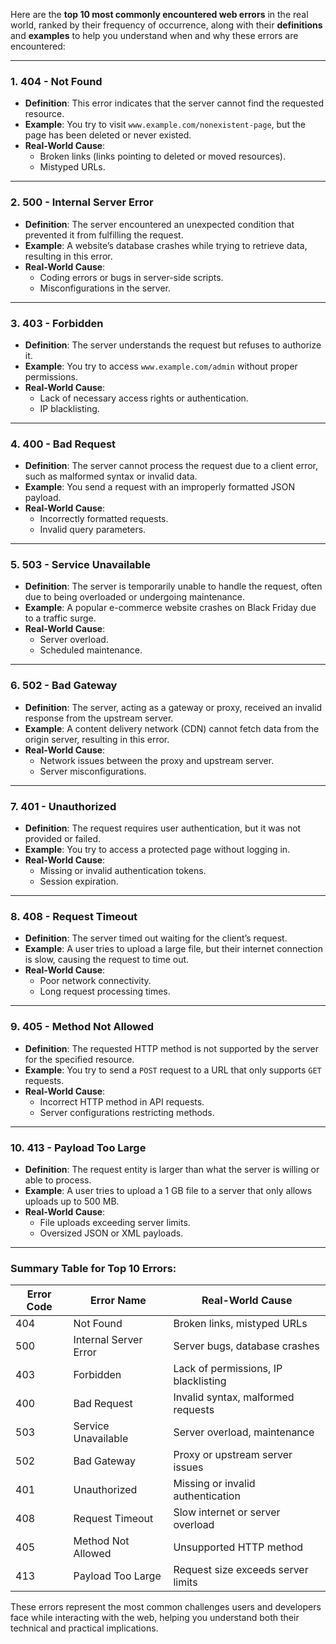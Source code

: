 Here are the **top 10 most commonly encountered web errors** in the real world, ranked by their frequency of occurrence, along with their **definitions** and **examples** to help you understand when and why these errors are encountered:

---

### **1. 404 - Not Found**
- **Definition**: This error indicates that the server cannot find the requested resource.
- **Example**: You try to visit `www.example.com/nonexistent-page`, but the page has been deleted or never existed.
- **Real-World Cause**:
  - Broken links (links pointing to deleted or moved resources).
  - Mistyped URLs.

---

### **2. 500 - Internal Server Error**
- **Definition**: The server encountered an unexpected condition that prevented it from fulfilling the request.
- **Example**: A website’s database crashes while trying to retrieve data, resulting in this error.
- **Real-World Cause**:
  - Coding errors or bugs in server-side scripts.
  - Misconfigurations in the server.

---

### **3. 403 - Forbidden**
- **Definition**: The server understands the request but refuses to authorize it.
- **Example**: You try to access `www.example.com/admin` without proper permissions.
- **Real-World Cause**:
  - Lack of necessary access rights or authentication.
  - IP blacklisting.

---

### **4. 400 - Bad Request**
- **Definition**: The server cannot process the request due to a client error, such as malformed syntax or invalid data.
- **Example**: You send a request with an improperly formatted JSON payload.
- **Real-World Cause**:
  - Incorrectly formatted requests.
  - Invalid query parameters.

---

### **5. 503 - Service Unavailable**
- **Definition**: The server is temporarily unable to handle the request, often due to being overloaded or undergoing maintenance.
- **Example**: A popular e-commerce website crashes on Black Friday due to a traffic surge.
- **Real-World Cause**:
  - Server overload.
  - Scheduled maintenance.

---

### **6. 502 - Bad Gateway**
- **Definition**: The server, acting as a gateway or proxy, received an invalid response from the upstream server.
- **Example**: A content delivery network (CDN) cannot fetch data from the origin server, resulting in this error.
- **Real-World Cause**:
  - Network issues between the proxy and upstream server.
  - Server misconfigurations.

---

### **7. 401 - Unauthorized**
- **Definition**: The request requires user authentication, but it was not provided or failed.
- **Example**: You try to access a protected page without logging in.
- **Real-World Cause**:
  - Missing or invalid authentication tokens.
  - Session expiration.

---

### **8. 408 - Request Timeout**
- **Definition**: The server timed out waiting for the client’s request.
- **Example**: A user tries to upload a large file, but their internet connection is slow, causing the request to time out.
- **Real-World Cause**:
  - Poor network connectivity.
  - Long request processing times.

---

### **9. 405 - Method Not Allowed**
- **Definition**: The requested HTTP method is not supported by the server for the specified resource.
- **Example**: You try to send a `POST` request to a URL that only supports `GET` requests.
- **Real-World Cause**:
  - Incorrect HTTP method in API requests.
  - Server configurations restricting methods.

---

### **10. 413 - Payload Too Large**
- **Definition**: The request entity is larger than what the server is willing or able to process.
- **Example**: A user tries to upload a 1 GB file to a server that only allows uploads up to 500 MB.
- **Real-World Cause**:
  - File uploads exceeding server limits.
  - Oversized JSON or XML payloads.

---

### Summary Table for Top 10 Errors:

| **Error Code** | **Error Name**                  | **Real-World Cause**                                              |
|----------------|---------------------------------|-------------------------------------------------------------------|
| 404            | Not Found                      | Broken links, mistyped URLs                                      |
| 500            | Internal Server Error          | Server bugs, database crashes                                    |
| 403            | Forbidden                      | Lack of permissions, IP blacklisting                             |
| 400            | Bad Request                    | Invalid syntax, malformed requests                               |
| 503            | Service Unavailable            | Server overload, maintenance                                     |
| 502            | Bad Gateway                    | Proxy or upstream server issues                                  |
| 401            | Unauthorized                   | Missing or invalid authentication                                |
| 408            | Request Timeout                | Slow internet or server overload                                 |
| 405            | Method Not Allowed             | Unsupported HTTP method                                          |
| 413            | Payload Too Large              | Request size exceeds server limits                               |

These errors represent the most common challenges users and developers face while interacting with the web, helping you understand both their technical and practical implications.